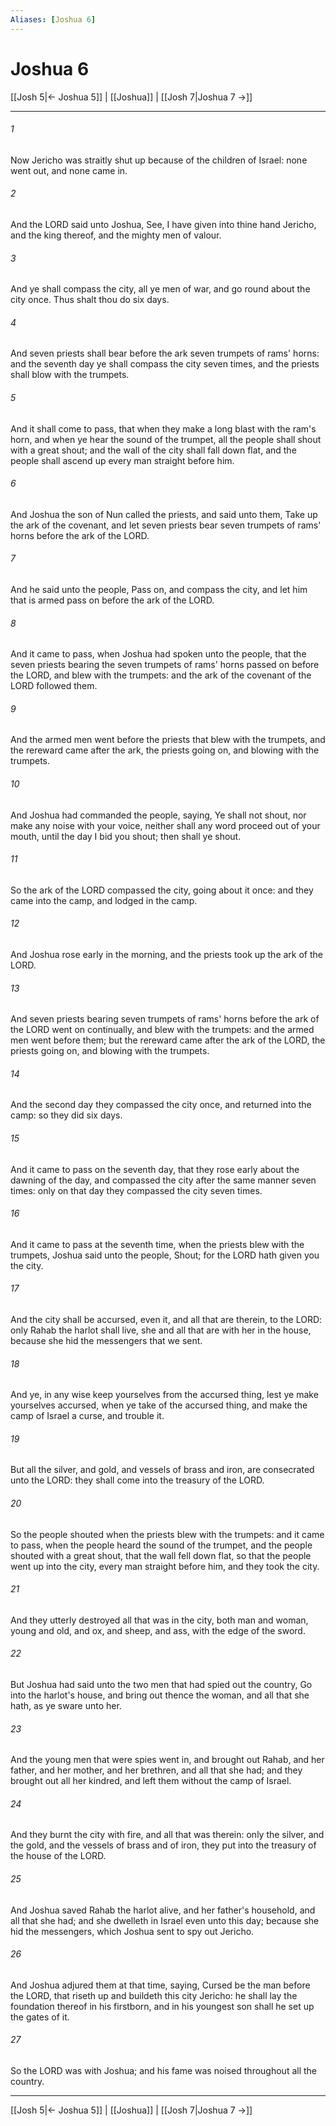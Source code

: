 ```yaml
---
Aliases: [Joshua 6]
---
```

# Joshua 6

[[Josh 5|← Joshua 5]] | [[Joshua]] | [[Josh 7|Joshua 7 →]]
***



###### 1 
Now Jericho was straitly shut up because of the children of Israel: none went out, and none came in. 

###### 2 
And the LORD said unto Joshua, See, I have given into thine hand Jericho, and the king thereof, and the mighty men of valour. 

###### 3 
And ye shall compass the city, all ye men of war, and go round about the city once. Thus shalt thou do six days. 

###### 4 
And seven priests shall bear before the ark seven trumpets of rams' horns: and the seventh day ye shall compass the city seven times, and the priests shall blow with the trumpets. 

###### 5 
And it shall come to pass, that when they make a long blast with the ram's horn, and when ye hear the sound of the trumpet, all the people shall shout with a great shout; and the wall of the city shall fall down flat, and the people shall ascend up every man straight before him. 

###### 6 
And Joshua the son of Nun called the priests, and said unto them, Take up the ark of the covenant, and let seven priests bear seven trumpets of rams' horns before the ark of the LORD. 

###### 7 
And he said unto the people, Pass on, and compass the city, and let him that is armed pass on before the ark of the LORD. 

###### 8 
And it came to pass, when Joshua had spoken unto the people, that the seven priests bearing the seven trumpets of rams' horns passed on before the LORD, and blew with the trumpets: and the ark of the covenant of the LORD followed them. 

###### 9 
And the armed men went before the priests that blew with the trumpets, and the rereward came after the ark, the priests going on, and blowing with the trumpets. 

###### 10 
And Joshua had commanded the people, saying, Ye shall not shout, nor make any noise with your voice, neither shall any word proceed out of your mouth, until the day I bid you shout; then shall ye shout. 

###### 11 
So the ark of the LORD compassed the city, going about it once: and they came into the camp, and lodged in the camp. 

###### 12 
And Joshua rose early in the morning, and the priests took up the ark of the LORD. 

###### 13 
And seven priests bearing seven trumpets of rams' horns before the ark of the LORD went on continually, and blew with the trumpets: and the armed men went before them; but the rereward came after the ark of the LORD, the priests going on, and blowing with the trumpets. 

###### 14 
And the second day they compassed the city once, and returned into the camp: so they did six days. 

###### 15 
And it came to pass on the seventh day, that they rose early about the dawning of the day, and compassed the city after the same manner seven times: only on that day they compassed the city seven times. 

###### 16 
And it came to pass at the seventh time, when the priests blew with the trumpets, Joshua said unto the people, Shout; for the LORD hath given you the city. 

###### 17 
And the city shall be accursed, even it, and all that are therein, to the LORD: only Rahab the harlot shall live, she and all that are with her in the house, because she hid the messengers that we sent. 

###### 18 
And ye, in any wise keep yourselves from the accursed thing, lest ye make yourselves accursed, when ye take of the accursed thing, and make the camp of Israel a curse, and trouble it. 

###### 19 
But all the silver, and gold, and vessels of brass and iron, are consecrated unto the LORD: they shall come into the treasury of the LORD. 

###### 20 
So the people shouted when the priests blew with the trumpets: and it came to pass, when the people heard the sound of the trumpet, and the people shouted with a great shout, that the wall fell down flat, so that the people went up into the city, every man straight before him, and they took the city. 

###### 21 
And they utterly destroyed all that was in the city, both man and woman, young and old, and ox, and sheep, and ass, with the edge of the sword. 

###### 22 
But Joshua had said unto the two men that had spied out the country, Go into the harlot's house, and bring out thence the woman, and all that she hath, as ye sware unto her. 

###### 23 
And the young men that were spies went in, and brought out Rahab, and her father, and her mother, and her brethren, and all that she had; and they brought out all her kindred, and left them without the camp of Israel. 

###### 24 
And they burnt the city with fire, and all that was therein: only the silver, and the gold, and the vessels of brass and of iron, they put into the treasury of the house of the LORD. 

###### 25 
And Joshua saved Rahab the harlot alive, and her father's household, and all that she had; and she dwelleth in Israel even unto this day; because she hid the messengers, which Joshua sent to spy out Jericho. 

###### 26 
And Joshua adjured them at that time, saying, Cursed be the man before the LORD, that riseth up and buildeth this city Jericho: he shall lay the foundation thereof in his firstborn, and in his youngest son shall he set up the gates of it. 

###### 27 
So the LORD was with Joshua; and his fame was noised throughout all the country.

***
[[Josh 5|← Joshua 5]] | [[Joshua]] | [[Josh 7|Joshua 7 →]]
